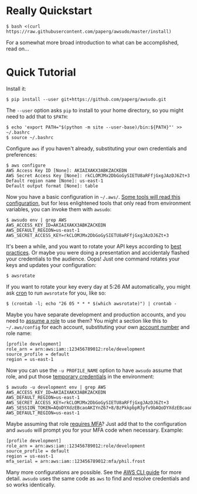 # Really Quickstart

```console
$ bash <(curl https://raw.githubusercontent.com/paperg/awsudo/master/install)
```

For a somewhat more broad introduction to what can be accomplished, read on...

# Quick Tutorial

Install it:

```console
$ pip install --user git+https://github.com/paperg/awsudo.git
```

The `--user` option asks `pip` to install to your home directory, so you might
need to add that to `$PATH`:

```console
$ echo 'export PATH="$(python -m site --user-base)/bin:${PATH}"' >> ~/.bashrc
$ source ~/.bashrc
```

Configure `aws` if you haven't already, substituting your own credentials and
preferences:

```console
$ aws configure
AWS Access Key ID [None]: AKIAIXAKX3ABKZACKEDN
AWS Secret Access Key [None]: rkCLOMJMx2DbGoGySIETU8aRFfjGxgJAzDJ6Zt+3
Default region name [None]: us-east-1
Default output format [None]: table
```

Now you have a basic configuration in `~/.aws/`. [Some tools will read this
configuration][credentials], but for less enlightened tools that only read from
environment variables, you can invoke them with `awsudo`:

```console
$ awsudo env | grep AWS
AWS_ACCESS_KEY_ID=AKIAIXAKX3ABKZACKEDN
AWS_DEFAULT_REGION=us-east-1
AWS_SECRET_ACCESS_KEY=rkCLOMJMx2DbGoGySIETU8aRFfjGxgJAzDJ6Zt+3
```

It's been a while, and you want to rotate your API keys according to [best
practices]. Or maybe you were doing a presentation and accidentaly flashed your
credentials to the audience. Oops! Just one command rotates your keys and
updates your configuration:

```console
$ awsrotate
```

If you want to rotate your key every day at 5:26 AM automatically, you might
ask [cron](https://en.wikipedia.org/wiki/Cron) to run `awsrotate` for you, like
so:

```console
$ (crontab -l; echo "26 05 * * * $(which awsrotate)") | crontab -
```

Maybe you have separate development and production accounts, and you need to
[assume a role] to use them? You might a section like this to `~/.aws/config`
for each account, substituting your own [account number] and role name:

```
[profile development]
role_arn = arn:aws:iam::123456789012:role/development
source_profile = default
region = us-east-1
```

Now you can use the `-u PROFILE_NAME` option to have `awsudo` assume that role,
and put those [temporary credentials] in the environment:

```console
$ awsudo -u development env | grep AWS
AWS_ACCESS_KEY_ID=AKIAIXAKX3ABKZACKEDN
AWS_DEFAULT_REGION=us-east-1
AWS_SECRET_ACCESS_KEY=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
AWS_SESSION_TOKEN=AQoDYXdzEBcaoAKIYnZ67+8/BzPkkpbpR3yfv9bAQoDYXdzEBcaoAKIYnZ67+8/BzPkkpbpR3yfv9b
AWS_DEFAULT_REGION=us-east-1
```

Maybe assuming that role [requires MFA]? Just add that to the configuration and
`awsudo` will prompt you for your MFA code when necessary. Example:

```
[profile development]
role_arn = arn:aws:iam::123456789012:role/development
source_profile = default
region = us-east-1
mfa_serial = arn:aws:iam::123456789012:mfa/phil.frost
```

Many more configurations are possible. See the [AWS CLI guide] for more detail.
`awsudo` uses the same code as `aws` to find and resolve credentials and so
works identically.


  [credentials]: http://blogs.aws.amazon.com/security/post/Tx3D6U6WSFGOK2H/A-New-and-Standardized-Way-to-Manage-Credentials-in-the-AWS-SDKs
  [best practices]: http://docs.aws.amazon.com/general/latest/gr/aws-access-keys-best-practices.html
  [assume a role]: http://docs.aws.amazon.com/cli/latest/userguide/cli-roles.html
  [temporary credentials]: http://docs.aws.amazon.com/STS/latest/UsingSTS/Welcome.html
  [account number]: http://docs.aws.amazon.com/general/latest/gr/acct-identifiers.html
  [requires MFA]: http://docs.aws.amazon.com/cli/latest/userguide/cli-roles.html#cli-roles-mfa
  [AWS CLI guide]: http://docs.aws.amazon.com/cli/latest/userguide/cli-chap-getting-started.html
